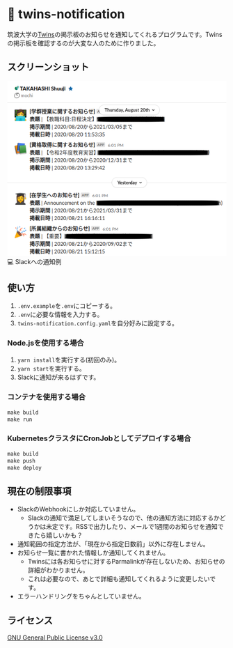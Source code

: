 # 📡 twins-notification

筑波大学の[Twins](https://twins.tsukuba.ac.jp/)の掲示板のお知らせを通知してくれるプログラムです。Twinsの掲示板を確認するのが大変な人のために作りました。

## スクリーンショット

![Slack通知のスクリーンショット](screenshot.png)
💻 Slackへの通知例

## 使い方

1. `.env.example`を`.env`にコピーする。
1. `.env`に必要な情報を入力する。
1. `twins-notification.config.yaml`を自分好みに設定する。

### Node.jsを使用する場合

1. `yarn install`を実行する(初回のみ)。
1. `yarn start`を実行する。
1. Slackに通知が来るはずです。

### コンテナを使用する場合

```shell
make build
make run
```

### KubernetesクラスタにCronJobとしてデプロイする場合

```shell
make build
make push
make deploy
```

## 現在の制限事項

- SlackのWebhookにしか対応していません。
  - Slackの通知で満足してしまいそうなので、他の通知方法に対応するかどうかは未定です。RSSで出力したり、メールで1週間のお知らせを通知できたら嬉しいかも？
- 通知範囲の指定方法が、「現在から指定日数前」以外に存在しません。
- お知らせ一覧に書かれた情報しか通知してくれません。
  - Twinsには各お知らせに対するParmalinkが存在しないため、お知らせの詳細がわかりません。
  - これは必要なので、あとで詳細も通知してくれるように変更したいです。
- エラーハンドリングをちゃんとしていません。

## ライセンス

[GNU General Public License v3.0](./LICENSE)

